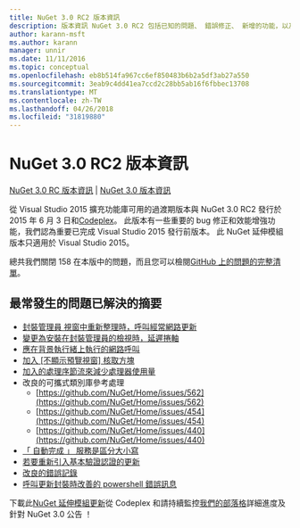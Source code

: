 ```yaml
---
title: NuGet 3.0 RC2 版本資訊
description: 版本資訊 NuGet 3.0 RC2 包括已知的問題、 錯誤修正、 新增的功能，以及 Dcr。
author: karann-msft
ms.author: karann
manager: unnir
ms.date: 11/11/2016
ms.topic: conceptual
ms.openlocfilehash: eb8b514fa967cc6ef850483b6b2a5df3ab27a550
ms.sourcegitcommit: 3eab9c4dd41ea7ccd2c28bb5ab16f6fbbec13708
ms.translationtype: MT
ms.contentlocale: zh-TW
ms.lasthandoff: 04/26/2018
ms.locfileid: "31819880"
---
```

# <a name="nuget-30-rc2-release-notes"></a>NuGet 3.0 RC2 版本資訊

[NuGet 3.0 RC 版本資訊](../release-notes/nuget-3.0-RC.md) | [NuGet 3.0 版本資訊](../release-notes/nuget-3.0.0.md)

從 Visual Studio 2015 擴充功能庫可用的過渡期版本與 NuGet 3.0 RC2 發行於 2015 年 6 月 3 日和[Codeplex](https://nuget.codeplex.com/releases/view/615507)。 此版本有一些重要的 bug 修正和效能增強功能，我們認為重要已完成 Visual Studio 2015 發行前版本。 此 NuGet 延伸模組版本只適用於 Visual Studio 2015。

總共我們關閉 158 在本版中的問題，而且您可以檢閱[GitHub 上的問題的完整清單](https://github.com/NuGet/Home/issues?utf8=%E2%9C%93&q=is%3Aclosed+milestone%3A3.0.0-RTM+sort%3Aupdated-asc+updated%3A%3C%3D2015-06-01)。

## <a name="summary-of-top-issues-resolved"></a>最常發生的問題已解決的摘要

* [封裝管理員 視窗中重新整理時，呼叫經常網路更新](https://github.com/NuGet/Home/issues/515)
* [變更為安裝在封裝管理員的檢視時，延遲捲軸](https://github.com/NuGet/Home/issues/519)
* [應在背景執行緒上執行的網路呼叫](https://github.com/NuGet/Home/issues/516)
* [加入 [不顯示預覽視窗] 核取方塊](https://github.com/NuGet/Home/issues/566)
* [加入的處理序節流來減少處理器使用量](https://github.com/NuGet/Home/issues/356)
* 改良的可攜式類別庫參考處理
    * [https://github.com/NuGet/Home/issues/562](https://github.com/NuGet/Home/issues/562)
    * [https://github.com/NuGet/Home/issues/454](https://github.com/NuGet/Home/issues/454)
    * [https://github.com/NuGet/Home/issues/440](https://github.com/NuGet/Home/issues/440)
* [「 自動完成 」 服務是區分大小寫](https://github.com/NuGet/Home/issues/198)
* [若要重新引入基本驗證認證的更新](https://github.com/NuGet/Home/issues/456)
* [改良的錯誤記錄](https://github.com/NuGet/Home/issues/407)
* [呼叫更新封裝時改善的 powershell 錯誤訊息](https://github.com/NuGet/Home/issues/5)

下載此[NuGet 延伸模組更新](https://nuget.codeplex.com/releases/view/615507)從 Codeplex 和請持續監控[我們的部落格](http://blog.nuget.org)詳細進度及針對 NuGet 3.0 公告 ！